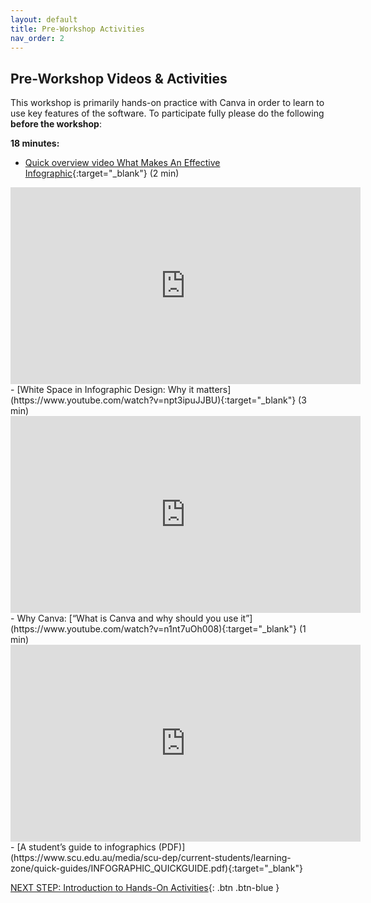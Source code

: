 ```yaml
---
layout: default
title: Pre-Workshop Activities
nav_order: 2
---
```

##  Pre-Workshop Videos & Activities
This workshop is primarily hands-on practice with Canva in order to learn to use key features of the software. To participate fully please do the following **before the workshop**:

**18 minutes:**<br>

- [Quick overview video What Makes An Effective Infographic](https://www.youtube.com/watch?v=rl9ZcfKt8sY){:target="_blank"} (2 min)
<iframe width="560" height="315" src="https://www.youtube.com/embed/rl9ZcfKt8sY" title="YouTube video player" frameborder="0" allow="accelerometer; autoplay; clipboard-write; encrypted-media; gyroscope; picture-in-picture" allowfullscreen></iframe>
- [White Space in Infographic Design: Why it matters](https://www.youtube.com/watch?v=npt3ipuJJBU){:target="_blank"} (3 min)
<iframe width="560" height="315" src="https://www.youtube.com/embed/npt3ipuJJBU" title="YouTube video player" frameborder="0" allow="accelerometer; autoplay; clipboard-write; encrypted-media; gyroscope; picture-in-picture" allowfullscreen></iframe>
- Why Canva: [“What is Canva and why should you use it”](https://www.youtube.com/watch?v=n1nt7uOh008){:target="_blank"} (1 min)
<iframe width="560" height="315" src="https://www.youtube.com/embed/n1nt7uOh008" title="YouTube video player" frameborder="0" allow="accelerometer; autoplay; clipboard-write; encrypted-media; gyroscope; picture-in-picture" allowfullscreen></iframe>
- [A student’s guide to infographics (PDF)](https://www.scu.edu.au/media/scu-dep/current-students/learning-zone/quick-guides/INFOGRAPHIC_QUICKGUIDE.pdf){:target="_blank"}

[NEXT STEP: Introduction to Hands-On Activities](activities-intro.html){: .btn .btn-blue }
